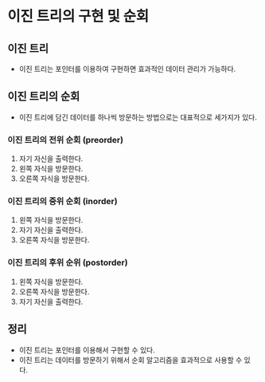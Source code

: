 # 이진 트리의 구현 및 순회
## 이진 트리
- 이진 트리는 포인터를 이용하여 구현하면 효과적인 데이터 관리가 가능하다.

## 이진 트리의 순회
- 이진 트리에 담긴 데이터를 하나씩 방문하는 방법으로는 대표적으로 세가지가 있다.

### 이진 트리의 전위 순회 (preorder)
1. 자기 자신을 출력한다.
2. 왼쪽 자식을 방문한다.
3. 오른쪽 자식을 방문한다.

### 이진 트리의 중위 순회 (inorder)
1. 왼쪽 자식을 방문한다.
2. 자기 자신을 출력한다.
3. 오른쪽 자식을 방문한다.

### 이진 트리의 후위 순위 (postorder)
1. 왼쪽 자식을 방문한다.
2. 오른쪽 자식을 방문한다.
3. 자기 자신을 출력한다.

## 정리
- 이진 트리는 포인터를 이용해서 구현할 수 있다.
- 이진 트리는 데이터를 방문하기 위해서 순회 알고리즘을 효과적으로 사용할 수 있다.
